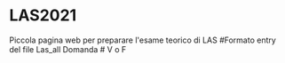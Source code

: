 # LAS2021
Piccola pagina web per preparare l'esame teorico di LAS
#Formato entry del file Las_all
Domanda #  V o F

